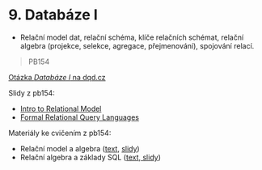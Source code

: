 # 9. Databáze I

* Relační model dat, relační schéma, klíče relačních schémat, relační algebra \(projekce, selekce, agregace, přejmenování\), spojování relací.

> PB154

[Otázka _Databáze I_ na dqd.cz](http://statnice.dqd.cz/home:prog:ap8)

Slidy z pb154:

* [Intro to Relational Model](https://is.muni.cz/el/1433/podzim2016/PB154/um/02-ch2-relational-model.pdf)
* [Formal Relational Query Languages](https://is.muni.cz/el/1433/podzim2016/PB154/um/03-ch6-formal-query-languages.pdf)

Materiály ke cvičením z pb154:

* Relační model a algebra \([text](https://is.muni.cz/auth/el/1433/podzim2014/PB154/worksheet/cv1-priprava-relAlgebra.pdf), [slidy](https://is.muni.cz/auth/el/1433/podzim2014/PB154/worksheet/cv1-cviceni-relAlgebra.pdf)\)
* Relační algebra a základy SQL \([text](https://is.muni.cz/auth/el/1433/podzim2014/PB154/worksheet/cv2-pripra-relAlgebra_SQL.pdf),[ slidy](https://is.muni.cz/auth/el/1433/podzim2014/PB154/worksheet/cv2-student-relAlgebra_SQL.pdf)\)



